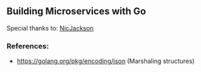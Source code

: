 ## Building Microservices with Go
Special thanks to: [NicJackson](https://www.youtube.com/playlist?list=PLmD8u-IFdreyh6EUfevBcbiuCKzFk0EW_) 

### References:
- https://golang.org/pkg/encoding/json (Marshaling structures)
